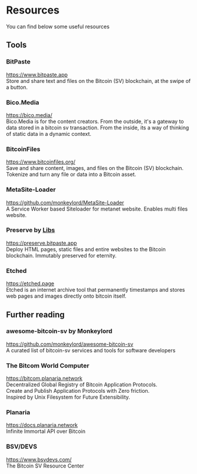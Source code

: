 # Resources
You can find below some useful resources

## Tools
### BitPaste
https://www.bitpaste.app<br>
Store and share text and files on the Bitcoin (SV) blockchain, at the swipe of a button.

### Bico.Media
https://bico.media/<br>
Bico.Media is for the content creators. From the outside, it's a gateway to data stored in a bitcoin sv transaction. From the inside, its a way of thinking of static data in a dynamic context.

### BitcoinFiles
https://www.bitcoinfiles.org/<br>
Save and share content, images, and files on the Bitcoin (SV) blockchain. <br>
Tokenize and turn any file or data into a Bitcoin asset. 

### MetaSite-Loader 
https://github.com/monkeylord/MetaSite-Loader<br>
A Service Worker based Siteloader for metanet website. Enables multi files website. <br>


### Preserve by&nbsp;[Libs](https://twitter.com/libitx)
https://preserve.bitpaste.app<br>
Deploy HTML pages, static files and entire websites to the Bitcoin blockchain. Immutably preserved for eternity.

### Etched
https://etched.page<br>
Etched is an internet archive tool that permanently timestamps and stores web pages and images directly onto bitcoin itself.

## Further reading
### awesome-bitcoin-sv by Monkeylord
https://github.com/monkeylord/awesome-bitcoin-sv<br>
A curated list of bitcoin-sv services and tools for software developers 

### The Bitcom World Computer
https://bitcom.planaria.network<br>
Decentralized Global Registry of Bitcoin Application Protocols.<br>
Create and Publish Application Protocols with Zero friction.<br>
Inspired by Unix Filesystem for Future Extensibility.

### Planaria
https://docs.planaria.network<br>
Infinite Immortal API over Bitcoin

### BSV/DEVS
https://www.bsvdevs.com/<br>
The Bitcoin SV Resource Center
